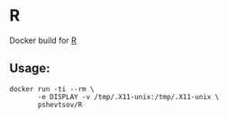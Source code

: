 R
=

Docker build for [R](http://www.r-project.org/)

Usage:
------

```
docker run -ti --rm \
       -e DISPLAY -v /tmp/.X11-unix:/tmp/.X11-unix \
       pshevtsov/R
```
